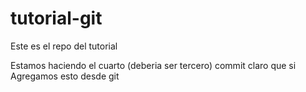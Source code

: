 # tutorial-git
Este es el repo del tutorial

Estamos haciendo el cuarto (deberia ser tercero)  commit claro que si
Agregamos esto desde git
